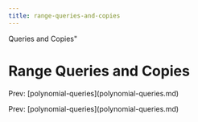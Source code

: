 ```yaml
---
title: range-queries-and-copies
---
```


Queries and Copies\"

# Range Queries and Copies

Prev:
\[polynomial-queries](polynomial-queries.md)

Prev:
\[polynomial-queries](polynomial-queries.md)
